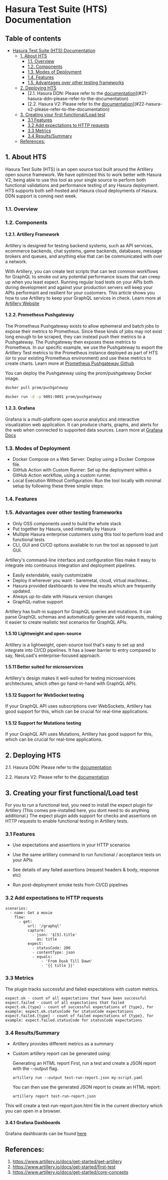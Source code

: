 # Hasura Test Suite (HTS) Documentation

## Table of contents

- [Hasura Test Suite (HTS) Documentation](#hasura-test-suite-hts-documentation)
  - [1. About HTS](#1-about-hts)
    - [1.1. Overview](#11-overview)
    - [1.2. Components](#12-components)
    - [1.3. Modes of Deployment](#13-modes-of-deployment)
    - [1.4. Features](#14-features)
    - [1.5. Advantages over other testing frameworks](#15-advantages-over-other-testing-frameworks)
  - [2. Deploying HTS](#2-deploying-hts)
    - [2.1. Hasura DDN: Please refer to the [documentation]()](#21-hasura-ddn-please-refer-to-the-documentation)
    - [2.2. Hasura V2: Please refer to the [documentation]()](#22-hasura-v2-please-refer-to-the-documentation)
  - [3. Creating your first functional/Load test](#3-creating-your-first-functionalload-test)
    - [3.1 Features](#31-features)
    - [3.2 Add expectations to HTTP requests](#32-add-expectations-to-http-requests)
    - [3.3 Metrics](#33-metrics)
    - [3.4 Results/Summary](#34-resultssummary)
  - [References:](#references)



## 1. About HTS

Hasura Test Suite (HTS) is an open source tool built around the Artillery open source framework. We have optimized this to work better with Hasura V2, being able to use this tool as your single source to perform both functional validations and performance testing of any Hasura deployment. HTS supports both self-hosted and Hasura cloud deployments of Hasura. DDN support is coming next week.

### 1.1. Overview

### 1.2. Components

#### 1.2.1. Artillery Framework
Artillery is designed for testing backend systems, such as API services, ecommerce backends, chat systems, game backends, databases, message brokers and queues, and anything else that can be communicated with over a network.

With Artillery, you can create test scripts that can test common workflows for GraphQL to smoke out any potential performance issues that can creep up when you least expect. Running regular load tests on your APIs both during development and against your production servers will keep your APIs performant and resilient for your customers. This article shows you how to use Artillery to keep your GraphQL services in check. Learn more at [Artillery Website](https://www.artillery.io/docs)

#### 1.2.2. Prometheus Pushgateway
The Prometheus Pushgateway exists to allow ephemeral and batch jobs to expose their metrics to Prometheus. Since these kinds of jobs may not exist long enough to be scraped, they can instead push their metrics to a Pushgateway. The Pushgateway then exposes these metrics to Prometheus. In our specific example, we use the Pushgateway to export the Artillery Test metrics to the Prometheus instance deployed as part of HTS (or to your existing Prometheus environment) and use these metrics to create charts. Learn more at [Prometheus Pushgateway Github](https://github.com/prometheus/pushgateway)

You can deploy the Pushgateway using the prom/pushgateway Docker image.

```sh
docker pull prom/pushgateway

docker run -d -p 9091:9091 prom/pushgateway
```

#### 1.2.3. Grafana

Grafana is a multi-platform open source analytics and interactive visualization web application. It can produce charts, graphs, and alerts for the web when connected to supported data sources. Learn more at [Grafana Docs](https://grafana.com/docs/grafana/latest/)


### 1.3. Modes of Deployment
- Docker Compose on a Web Server: Deploy using a Docker Compose file.
- GitHub Action with Custom Runner: Set up the deployment within a GitHub Action workflow, using a custom runner.
- Local Execution Without Configuration: Run the tool locally with minimal setup by following these three simple steps:

### 1.4. Features

### 1.5. Advantages over other testing frameworks
* Only OSS components used to build the whole stack
* Put together by Hasura, used internally by Hasura
* Multiple Hasura enterprise customers using this tool to perform load and functional tests
* CLI, GUI and CI/CD options available to run the tool as opposed to just GUI.

Artillery's command-line interface and configuration files make it easy to integrate into continuous integration and deployment pipelines.
* Easily extendable, easily customizable
* Deploy it wherever you want - baremetal, cloud, virtual machines...
* Hasura provided dashboards to view the results which are frequently updated.
* Always up-to-date with Hasura version changes
* GraphQL-native support

Artillery has built-in support for GraphQL queries and mutations. It can parse GraphQL schemas and automatically generate valid requests, making it easier to create realistic test scenarios for GraphQL APIs.
#### 1.5.10 Lightweight and open-source

Artillery is a lightweight, open-source tool that's easy to set up and integrate into CI/CD pipelines. It has a lower barrier to entry compared to say, NeoLoad's enterprise-focused approach.
#### 1.5.11 Better suited for microservices

Artillery's design makes it well-suited for testing microservices architectures, which often go hand-in-hand with GraphQL APIs.
#### 1.5.12 Support for WebSocket testing

If your GraphQL API uses subscriptions over WebSockets, Artillery has good support for this, which can be crucial for real-time applications.

#### 1.5.12 Support for Mutations testing

If your GraphQL API uses Mutations, Artillery has good support for this, which can be crucial for real-time applications.


## 2. Deploying HTS

2.1. Hasura DDN: Please refer to the [documentation](https://github.com/hasura/postsales/tree/main/Tools/hasura-test-suite/DDN#modes-of-deployment)

2.2. Hasura V2: Please refer to the [documentation](https://github.com/hasura/postsales/tree/main/Tools/hasura-test-suite/hasura-v2#2-deploying-hts)


## 3. Creating your first functional/Load test

For you to run a functional test, you need to install the expect plugin for Artillery (This comes pre-installed here, you dont need to do anything additional.)
The expect plugin adds support for checks and assertions on HTTP requests to enable functional testing in Artillery tests.
### 3.1 Features
* Use expectations and assertions in your HTTP scenarios

* Use the same artillery command to run functional / acceptance tests on your APIs

* See details of any failed assertions (request headers & body, response etc)

* Run post-deployment smoke tests from CI/CD pipelines

### 3.2 Add expectations to HTTP requests
```
scenarios:
  - name: Get a movie
    flow:
      - get:
          url: '/graphql'
          capture:
            - json: '$[5].title'
              as: title
          expect:
            - statusCode: 200
            - contentType: json
            - equals:
                - 'From Dusk Till Dawn'
                - '{{ title }}'
```
### 3.3 Metrics

The plugin tracks successful and failed expectations with custom metrics.

```
expect.ok - count of all expectations that have been successful
expect.failed - count of all expectations that failed
expect.ok.{type} - count of successful expectations of {type}, for example: expect.ok.statusCode for statusCode expectations
expect.failed.{type} - count of failed expectations of {type}, for example: expect.failed.statusCode for statusCode expectations
```

### 3.4 Results/Summary

- Artillery provides different metrics as a summary
- Custom artillery report can be generated using: 

    Generating an HTML report
    First, run a test and create a JSON report with the --output flag.

    ```
    artillery run --output test-run-report.json my-script.yaml
    
    ```

    You can then use the generated JSON report to create an HTML report:
    
    ```
    artillery report test-run-report.json
    
    ```

This will create a test-run-report.json.html file in the current directory which you can open in a browser.


#### 3.4.1 Grafana Dashboards

Grafana dashboards can be found [here](https://github.com/hasura/postsales/tree/main/Tools/hasura-test-suite/hasura-v2/ui-cli/grafana) 


## References:
1. https://www.artillery.io/docs/get-started/get-artillery
2. https://www.artillery.io/docs/get-started/first-test
3. https://www.artillery.io/docs/get-started/core-concepts
